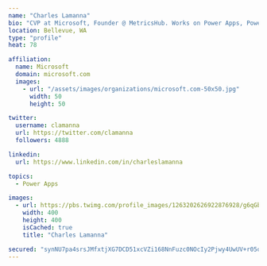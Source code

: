 ```yaml
---
name: "Charles Lamanna"
bio: "CVP at Microsoft, Founder @ MetricsHub. Works on Power Apps, Power Automate, Power Virtual Agent, Common Data Service and Dynamics 365."
location: Bellevue, WA
type: "profile"
heat: 78

affiliation:
  name: Microsoft
  domain: microsoft.com
  images:
    - url: "/assets/images/organizations/microsoft.com-50x50.jpg"
      width: 50
      height: 50

twitter:
  username: clamanna
  url: https://twitter.com/clamanna
  followers: 4888

linkedin:
  url: https://www.linkedin.com/in/charleslamanna

topics:
  - Power Apps

images:
  - url: https://pbs.twimg.com/profile_images/1263202626922876928/g6qGbHZ-_400x400.jpg
    width: 400
    height: 400
    isCached: true
    title: "Charles Lamanna"

secured: "synNU7pa4srsJMfxtjXG7DCD51xcVZi168NnFuzc0NOcIy2Pjwy4UwUV+r05qVTmXQuykBmJZEdv5JIzbe9QdWYXHxEhB119N1aLSXuIafSvj79WKGMwG2eg2OgmB8WWpmVNcAYP3HpEW6lKiOsOChL79NDPirkGKrX8JSIP2xWvT0k9RpgOnQeMNtWid7tzWlRCAx3C20BAS6kf+zQUKU4RRRtzAh6nKgLwQqPeERTtLzKHl05IYy7QEydlT2v+db2Z4mhtzBMIgLwUUNxFxW2E9bU1bOalHtBwEEZF26zsY03wgyhXlhFfhhs/UD64Q7yD2nqWCOTeyvicI+l5guafsmfDfbKNeI3rnPHKWBFtOY5ZTaWXN8bhSyX537U5IT5wtPW47Ims9/5RvXf9CZFw1owRuqkhCs19WmqZzHM=;UQteeFw/R5Nih71/vqKJEg=="
---
```


